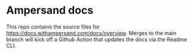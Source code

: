 # Ampersand docs

This repo contains the source files for https://docs.withampersand.com/docs/overview. Merges to the main branch will kick off a Github Action that updates the docs via the Readme CLI.
